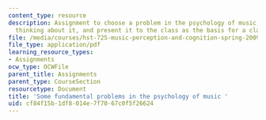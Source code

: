 ```yaml
---
content_type: resource
description: Assignment to choose a problem in the psychology of music, outline your
  thinking about it, and present it to the class as the basis for a class discussion.
file: /media/courses/hst-725-music-perception-and-cognition-spring-2009/cf84f15b1df8014e7f7067c0f5f26624_MITHST_725S09_assn01_fdqst.pdf
file_type: application/pdf
learning_resource_types:
- Assignments
ocw_type: OCWFile
parent_title: Assignments
parent_type: CourseSection
resourcetype: Document
title: 'Some fundamental problems in the psychology of music '
uid: cf84f15b-1df8-014e-7f70-67c0f5f26624
---
```

